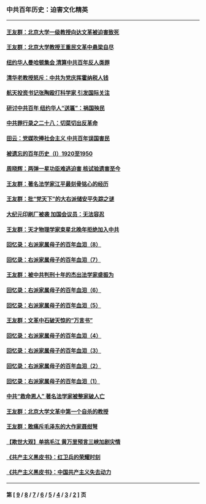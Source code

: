 ### 中共百年历史：迫害文化精英
---
#### [王友群：北京大学一级教授向达文革被迫害致死](../../pages/nf1176111/n13150966.md?08280430) 
#### [王友群：北京大学教授王重民文革中悬梁自尽](../../pages/nf1176111/n13084645.md?08280430) 
#### [纽约华人曼哈顿集会 清算中共百年反人类罪](../../pages/nf1176111/n13084157.md?08280430) 
#### [清华老教授怒斥：中共为党庆挥霍纳税人钱](../../pages/nf1176111/n13071430.md?08280430) 
#### [航天投资书记张陶殴打科学家 引发国际关注](../../pages/nf1176111/n13069132.md?08280430) 
#### [研讨中共百年 纽约华人“送匾”：祸国殃民](../../pages/nf1176111/n13057367.md?08280430) 
#### [中共罪行录之二十八：切菜切出反革命](../../pages/nf1176111/n13030600.md?08280430) 
#### [田云：党媒吹捧社会主义 中共百年误国害民](../../pages/nf1176111/n13006682.md?08280430) 
#### [被遗忘的百年历史（I）1920至1950](../../pages/nf1176111/n12986411.md?08280430) 
#### [周晓辉：两弹一星功臣难逃迫害 核试验遗害至今](../../pages/nf1176111/n12974997.md?08280430) 
#### [王友群：著名法学家江平最刻骨铭心的经历](../../pages/nf1176111/n12970787.md?08280430) 
#### [王友群：批“党天下”的大右派储安平失踪之谜](../../pages/nf1176111/n12954229.md?08280430) 
#### [大纪元印刷厂被袭 加国会议员：无法容忍](../../pages/nf1176111/n12883028.md?08280430) 
#### [王友群：天才物理学家束星北晚年拒绝加入中共](../../pages/nf1176111/n12792913.md?08280430) 
#### [回忆录：右派家属母子的百年血泪（8）](../../pages/nf1176111/n12706196.md?08280430) 
#### [回忆录：右派家属母子的百年血泪（7）](../../pages/nf1176111/n12706191.md?08280430) 
#### [王友群：被中共判刑十年的杰出法学家盛振为](../../pages/nf1176111/n12706141.md?08280430) 
#### [回忆录：右派家属母子的百年血泪（6）](../../pages/nf1176111/n12698863.md?08280430) 
#### [回忆录：右派家属母子的百年血泪（5）](../../pages/nf1176111/n12692515.md?08280430) 
#### [王友群：文革中石破天惊的“万言书”](../../pages/nf1176111/n12690994.md?08280430) 
#### [回忆录：右派家属母子的百年血泪（4）](../../pages/nf1176111/n12686410.md?08280430) 
#### [回忆录：右派家属母子的百年血泪（3）](../../pages/nf1176111/n12683820.md?08280430) 
#### [回忆录：右派家属母子的百年血泪（2）](../../pages/nf1176111/n12679738.md?08280430) 
#### [回忆录：右派家属母子的百年血泪（1）](../../pages/nf1176111/n12678112.md?08280430) 
#### [中共“救命恩人” 著名法学家被整家破人亡](../../pages/nf1176111/n12658168.md?08280430) 
#### [王友群：北京大学文革中第一个自杀的教授](../../pages/nf1176111/n12632697.md?08280430) 
#### [王友群：敢痛斥毛泽东的大作家聂绀弩](../../pages/nf1176111/n12384788.md?08280430) 
#### [【欺世大观】单挑毛江 黄万里预言三峡加剧灾情](../../pages/nf1176111/n12357101.md?08280430) 
#### [《共产主义黑皮书》：红卫兵的荣耀时刻](../../pages/nf1176111/n12190329.md?08280430) 
#### [《共产主义黑皮书》：中国共产主义失去动力](../../pages/nf1176111/n12168749.md?08280430) 

---
#### 第 [ [9](./9.md?08280430) / [8](./8.md?08280430) / [7](./7.md?08280430) / [6](./6.md?08280430) / [5](./5.md?08280430) / [4](./4.md?08280430) / [3](./3.md?08280430) / [2](./2.md?08280430) ] 页
